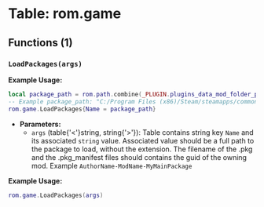 # Table: rom.game

## Functions (1)

### `LoadPackages(args)`

**Example Usage:**
```lua
local package_path = rom.path.combine(_PLUGIN.plugins_data_mod_folder_path, _PLUGIN.guid)
-- Example package_path: "C:/Program Files (x86)/Steam/steamapps/common/Hades II/Ship/ReturnOfModding/plugins_data/AuthorName-ModName/AuthorName-ModName"
rom.game.LoadPackages{Name = package_path}
```

- **Parameters:**
  - `args` (table{'<'}string, string{'>'}): Table contains string key `Name` and its associated `string` value. Associated value should be a full path to the package to load, without the extension. The filename of the .pkg and the .pkg_manifest files should contains the guid of the owning mod. Example `AuthorName-ModName-MyMainPackage`

**Example Usage:**
```lua
rom.game.LoadPackages(args)
```


